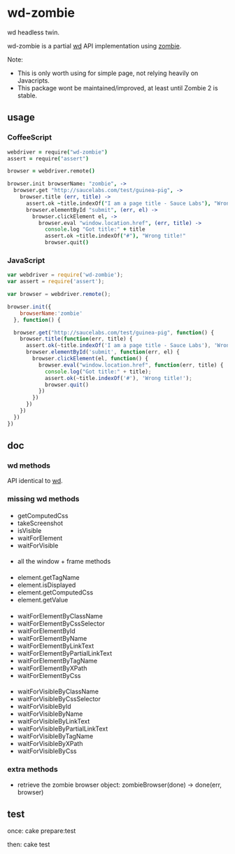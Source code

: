 # wd-zombie

wd headless twin.

wd-zombie is a partial [wd](https://github.com/admc/wd) API implementation using 
[zombie](https://github.com/assaf/zombie). 

Note:
  - This is only worth using for simple page, not relying heavily on Javacripts.   
  - This package wont be maintained/improved, at least until Zombie 2 is stable. 

## usage

### CoffeeScript

```coffeescript
webdriver = require("wd-zombie")
assert = require("assert")

browser = webdriver.remote()

browser.init browserName: "zombie", ->
  browser.get "http://saucelabs.com/test/guinea-pig", ->
    browser.title (err, title) ->
      assert.ok ~title.indexOf("I am a page title - Sauce Labs"), "Wrong title!"
      browser.elementById "submit", (err, el) ->
        browser.clickElement el, ->
          browser.eval "window.location.href", (err, title) ->
            console.log "Got title:" + title
            assert.ok ~title.indexOf("#"), "Wrong title!"
            browser.quit()            
```

### JavaScript

```javascript
var webdriver = require('wd-zombie');
var assert = require('assert');

var browser = webdriver.remote();

browser.init({
    browserName:'zombie'
  }, function() {

  browser.get("http://saucelabs.com/test/guinea-pig", function() {
    browser.title(function(err, title) {
      assert.ok(~title.indexOf('I am a page title - Sauce Labs'), 'Wrong title!');
      browser.elementById('submit', function(err, el) {
        browser.clickElement(el, function() {
          browser.eval("window.location.href", function(err, title) {
            console.log("Got title:" + title); 
            assert.ok(~title.indexOf('#'), 'Wrong title!');
            browser.quit()
          })
        })
      })
    })
  })
})

```
## doc

### wd methods

API identical to [wd](https://github.com/admc/wd).

### missing wd methods

####


- getComputedCss
- takeScreenshot
- isVisible
- waitForElement
- waitForVisible

####

- all the window + frame methods

####

- element.getTagName
- element.isDisplayed
- element.getComputedCss
- element.getValue

####

- waitForElementByClassName
- waitForElementByCssSelector
- waitForElementById
- waitForElementByName
- waitForElementByLinkText
- waitForElementByPartialLinkText
- waitForElementByTagName
- waitForElementByXPath
- waitForElementByCss

####

- waitForVisibleByClassName
- waitForVisibleByCssSelector
- waitForVisibleById
- waitForVisibleByName
- waitForVisibleByLinkText
- waitForVisibleByPartialLinkText
- waitForVisibleByTagName
- waitForVisibleByXPath
- waitForVisibleByCss



### extra methods

*  retrieve the zombie browser object: 
  zombieBrowser(done) -> done(err, browser) 

## test
once: cake prepare:test

then: cake test

